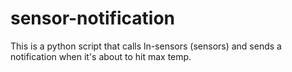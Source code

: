 # sensor-notification

This is a python script that calls ln-sensors (sensors) and sends a
notification when it's about to hit max temp.
